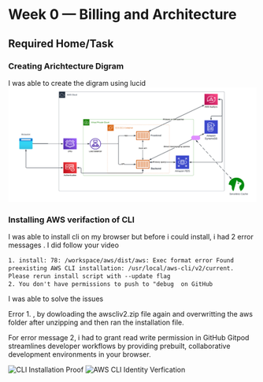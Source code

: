 # Week 0 — Billing and Architecture

## Required Home/Task

### Creating Arichtecture Digram 
 I was able to create the digram using lucid 
![Arichtecture Digram](assets/Cruddur-Logical-Diagram.png)

### Installing AWS verifaction of CLI

I was able to install cli on my browser but before i could install, i had 2 error messages . 
I did follow your video 

```
1. install: 78: /workspace/aws/dist/aws: Exec format error Found preexisting AWS CLI installation: /usr/local/aws-cli/v2/current. Please rerun install script with --update flag
2. You don't have permissions to push to "debug  on GitHub
``````
I was able to solve the issues 

Error 1. , by dowloading the awscliv2.zip file again and overwritting the aws folder after unzipping and then ran the installation file.

For error message 2, i had to grant read write permission  in GitHub Gitpod streamlines developer workflows by providing prebuilt, collaborative development environments in your browser.

![CLI Installation Proof](assets/CLI-installation-proof.JPG)
![AWS CLI Identity Verfication ](assest/Aws-cli-verification.JPG)
